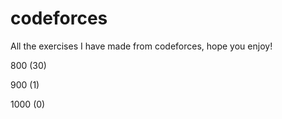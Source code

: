 # codeforces
All the exercises I have made from codeforces, hope you enjoy!

800 (30)

900 (1)

1000 (0)
